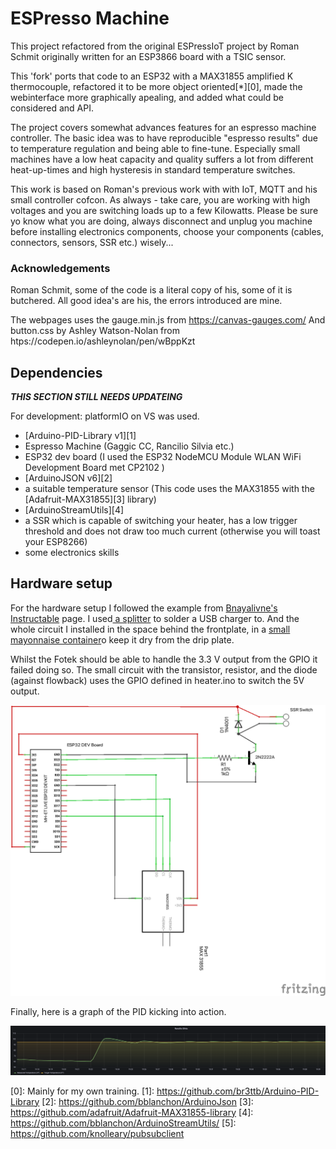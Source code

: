 # ESPresso Machine


This project refactored from the original ESPressIoT project by Roman Schmit originally written for an ESP3866 board with a TSIC sensor. 

This 'fork' ports that code to an ESP32 with a MAX31855 amplified K thermocouple, refactored it to be more object oriented[*][0], made the webinterface more
graphically apealing, and added what could be considered and API.


The project covers somewhat advances features for an espresso machine controller. The basic idea was to have reproducible "espresso results" due to temperature regulation and being able to fine-tune. Especially small machines have a low heat capacity and quality suffers a lot from different heat-up-times and high hysteresis in standard temperature switches.

This work is based on Roman's previous work with with IoT, MQTT and his small controller cofcon. As always - take care, you are working with high voltages and you are switching loads up to a few Kilowatts. Please be sure yo know what you are doing, always disconnect and unplug you machine before installing electronics components, choose your components (cables, connectors, sensors, SSR etc.) wisely...

### Acknowledgements

Roman Schmit, some of the code is a literal copy of his, some of it is butchered. All good idea's are his, the errors introduced are mine.

The webpages uses the gauge.min.js from https://canvas-gauges.com/
And button.css by Ashley Watson-Nolan from htps://codepen.io/ashleynolan/pen/wBppKzt


## Dependencies

***THIS SECTION STILL NEEDS UPDATEING***

For development: platformIO on VS was used.

* [Arduino-PID-Library v1][1] 
* Espresso Machine (Gaggic CC, Rancilio Silvia etc.)
* ESP32 dev board (I used  the ESP32 NodeMCU Module WLAN WiFi Development Board met CP2102 )
* [ArduinoJSON v6][2]
* a suitable temperature sensor (This code uses the MAX31855 with the
  [Adafruit-MAX31855][3] library)
* [ArduinoStreamUtils][4]
* a SSR which is capable of switching your heater, has a low trigger threshold and does not draw too much current (otherwise you will toast your ESP8266)
* some electronics skills

## Hardware setup


For the hardware setup I followed the example from [Bnayalivne's
Instructable](https://www.instructables.com/PID-Controlled-Thermostat-Using-ESP32-Applied-to-a/
"Bnayalivne's Instructable page") page. I used[ a
splitter](images/Splitter.jpg "image showing the splitter") to solder
a USB charger to. And the whole circuit I installed in the space
behind the frontplate, in a [small mayonnaise
container](images/ERP32-in-plastic-box.jpg)o keep it dry from the drip
plate.

Whilst the Fotek should be able to handle the 3.3 V output from the
GPIO it failed doing so. The small circuit with the transistor, resistor, and the
diode (against flowback) uses the GPIO defined in heater.ino  to switch the 5V output.
 
![PID in Action](images/Espresso_IoT_Pid_scheme.png)



Finally, here is a graph of the PID kicking into action.

![PID in Action](images/PID-in-Action2.png)






[0]: Mainly for my own training.
[1]: https://github.com/br3ttb/Arduino-PID-Library
[2]: https://github.com/bblanchon/ArduinoJson 
[3]: https://github.com/adafruit/Adafruit-MAX31855-library
[4]: https://github.com/bblanchon/ArduinoStreamUtils/
[5]: https://github.com/knolleary/pubsubclient








